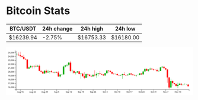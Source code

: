 # Bitcoin Stats

BTC/USDT|24h change|24h high|24h low|
|---|---|---|---|
|$16239.94|-2.75%|$16753.33|$16180.00|

<img src="./chart.svg">
